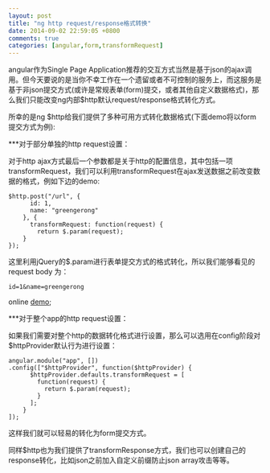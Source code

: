 ```yaml
---
layout: post
title: "ng http request/response格式转换"
date: 2014-09-02 22:59:05 +0800
comments: true
categories: [angular,form,transformRequest]
---
```

angular作为Single Page Application推荐的交互方式当然是基于json的ajax调用。但今天要说的是当你不幸工作在一个遗留或者不可控制的服务上，而这服务是基于非json提交方式(或许是常规表单(form)提交，或者其他自定义数据格式)，那么我们只能改变ng内部$http默认request/response格式转化方式。

所幸的是ng $http给我们提供了多种可用方式转化数据格式(下面demo将以form提交方式为例):

***对于部分单独的http request设置：

对于http ajax方式最后一个参数都是关于http的配置信息，其中包括一项transformRequest，我们可以利用transformRequest在ajax发送数据之前改变数据的格式，例如下边的demo:

	$http.post("/url", {
          id: 1,
          name: "greengerong"
        }, {
          transformRequest: function(request) {
            return $.param(request);
      	}
    });

这里利用jQuery的$.param进行表单提交方式的格式转化，所以我们能够看见的request body 为：

	id=1&name=greengerong

online [demo](http://plnkr.co/edit/hxAb2V);

***对于整个app的http request设置：

如果我们需要对整个http的数据转化格式进行设置，那么可以选用在config阶段对$httpProvider默认行为进行设置：

	angular.module("app", [])
	.config(["$httpProvider", function($httpProvider) {
	      $httpProvider.defaults.transformRequest = [
	        function(request) {
	          return $.param(request);
	        }
	      ];
    	}
  	]);

这样我们就可以轻易的转化为form提交方式。

同样$http也为我们提供了transformResponse方式，我们也可以创建自己的response转化，比如json之前加入自定义前缀防止json array攻击等等。

